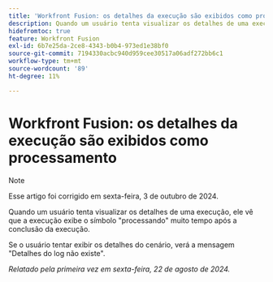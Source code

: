 ```yaml
---
title: 'Workfront Fusion: os detalhes da execução são exibidos como processamento'
description: Quando um usuário tenta visualizar os detalhes de uma execução, ele vê que a execução exibe o emblema de processamento muito tempo após a conclusão da execução.
hidefromtoc: true
feature: Workfront Fusion
exl-id: 6b7e25da-2ce8-4343-b0b4-973ed1e38bf0
source-git-commit: 7194330acbc940d959cee30517a06adf272bb6c1
workflow-type: tm+mt
source-wordcount: '89'
ht-degree: 11%

---
```


# Workfront Fusion: os detalhes da execução são exibidos como processamento

>[!NOTE]
>
>Esse artigo foi corrigido em sexta-feira, 3 de outubro de 2024.

Quando um usuário tenta visualizar os detalhes de uma execução, ele vê que a execução exibe o símbolo &quot;processando&quot; muito tempo após a conclusão da execução.

Se o usuário tentar exibir os detalhes do cenário, verá a mensagem &quot;Detalhes do log não existe&quot;.

_Relatado pela primeira vez em sexta-feira, 22 de agosto de 2024._

